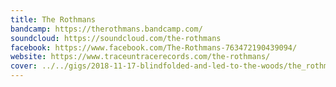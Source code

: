 ```yaml
---
title: The Rothmans
bandcamp: https://therothmans.bandcamp.com/
soundcloud: https://soundcloud.com/the-rothmans
facebook: https://www.facebook.com/The-Rothmans-763472190439094/
website: https://www.traceuntracerecords.com/the-rothmans/
cover: ../../gigs/2018-11-17-blindfolded-and-led-to-the-woods/the_rothmans/P1010505_DxO.jpg
---
```


